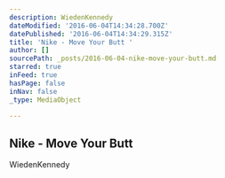 ```yaml
---
description: WiedenKennedy
dateModified: '2016-06-04T14:34:28.700Z'
datePublished: '2016-06-04T14:34:29.315Z'
title: 'Nike - Move Your Butt '
author: []
sourcePath: _posts/2016-06-04-nike-move-your-butt.md
starred: true
inFeed: true
hasPage: false
inNav: false
_type: MediaObject

---
```

<article style=""><h1>Nike - Move Your Butt </h1><p>WiedenKennedy</p></article>